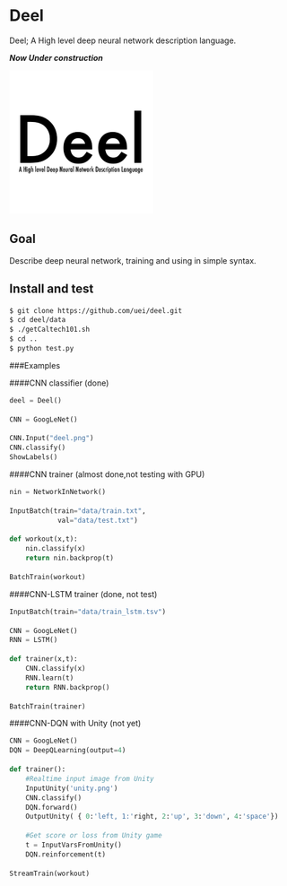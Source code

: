 # Deel
Deel; A High level deep neural network description language.

***Now Under construction***

![logo](deel.png)


## Goal
Describe deep neural network, training and using in simple syntax.

## Install and test

```sh
$ git clone https://github.com/uei/deel.git
$ cd deel/data
$ ./getCaltech101.sh
$ cd ..
$ python test.py
```

###Examples

####CNN classifier (done)
```python
deel = Deel()

CNN = GoogLeNet()

CNN.Input("deel.png")
CNN.classify()
ShowLabels()

```

####CNN trainer (almost done,not testing with GPU)
```python
nin = NetworkInNetwork()

InputBatch(train="data/train.txt",
			val="data/test.txt")

def workout(x,t):
	nin.classify(x)	
	return nin.backprop(t)

BatchTrain(workout)
```

####CNN-LSTM trainer (done, not test)
```python
InputBatch(train="data/train_lstm.tsv")

CNN = GoogLeNet()
RNN = LSTM()

def trainer(x,t):
	CNN.classify(x) 
	RNN.learn(t)
	return RNN.backprop()

BatchTrain(trainer)
```

####CNN-DQN with Unity (not yet)
```python
CNN = GoogLeNet()
DQN = DeepQLearning(output=4)

def trainer():
	#Realtime input image from Unity
	InputUnity('unity.png') 
	CNN.classify() 
	DQN.forward()
    OutputUnity( { 0:'left, 1:'right, 2:'up', 3:'down', 4:'space'})

	#Get score or loss from Unity game
	t = InputVarsFromUnity()
	DQN.reinforcement(t)

StreamTrain(workout)
```

